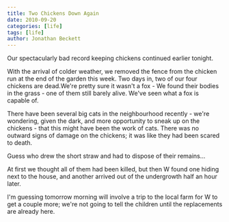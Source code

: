 ```yaml
---
title: Two Chickens Down Again
date: 2010-09-20
categories: [life]
tags: [life]
author: Jonathan Beckett
---
```


Our spectacularly bad record keeping chickens continued earlier tonight.

With the arrival of colder weather, we removed the fence from the chicken run at the end of the garden this week. Two days in, two of our four chickens are dead.We're pretty sure it wasn't a fox - We found their bodies in the grass - one of them still barely alive. We've seen what a fox is capable of.

There have been several big cats in the neighbourhood recently - we're wondering, given the dark, and more opportunity to sneak up on the chickens - that this might have been the work of cats. There was no outward signs of damage on the chickens; it was like they had been scared to death.

Guess who drew the short straw and had to dispose of their remains...

At first we thought all of them had been killed, but then W found one hiding next to the house, and another arrived out of the undergrowth half an hour later.

I'm guessing tomorrow morning will involve a trip to the local farm for W to get a couple more; we're not going to tell the children until the replacements are already here.
